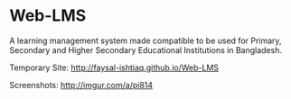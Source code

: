 # Web-LMS
A learning management system made compatible to be used for Primary, Secondary and Higher Secondary Educational Institutions in Bangladesh.

Temporary Site: http://faysal-ishtiaq.github.io/Web-LMS

Screenshots: http://imgur.com/a/pi814
